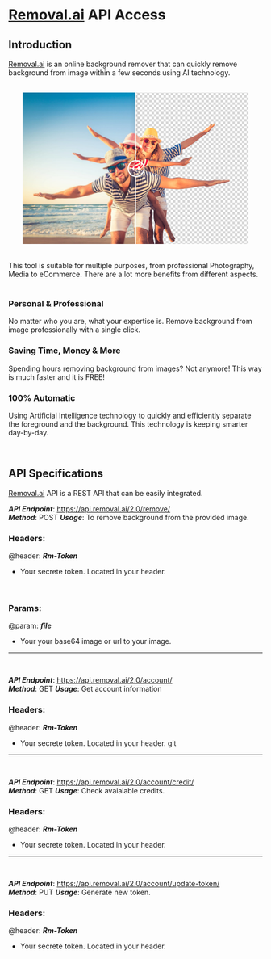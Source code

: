 # <a href='https://removal.ai'>Removal.ai</a> API Access



## Introduction
<a href='https://removal.ai'>Removal.ai</a> is an online background remover that can quickly remove background from image within a few seconds using AI technology.
<br/>
<br/>
<p align="center">
<img src='./images/background remover.png' alt='background remover' height="300">
</p>

<br/>
This tool is suitable for multiple purposes, from professional Photography, Media to eCommerce. There are a lot more benefits from different aspects.<br/>
<br/>

### Personal & Professional
No matter who you are, what your expertise is. Remove background from image professionally with a single click.

### Saving Time, Money & More
Spending hours removing background from images? Not anymore! This way is much faster and it is FREE!

### 100% Automatic
Using Artificial Intelligence technology to quickly and efficiently separate the foreground and the background. This technology is keeping smarter day-by-day.

<br/>

## API Specifications
<a href='https://removal.ai'>Removal.ai</a> API is a REST API that can be easily integrated.

***API Endpoint***: https://api.removal.ai/2.0/remove/ <br/>
***Method***: POST
***Usage***: To remove background from the provided image.

### Headers:
@header: ***___Rm-Token___*** <br/>
- Your secrete token. Located in your header.

<br/>


### Params:
@param: ***___file___*** <br/>
- Your your base64 image or url to your image.

*************************************************************
<br/>

***API Endpoint***: https://api.removal.ai/2.0/account/ <br/>
***Method***: GET
***Usage***: Get account information

### Headers:
@header: ***___Rm-Token___*** <br/>
- Your secrete token. Located in your header.
git 
*************************************************************
<br/>

***API Endpoint***: https://api.removal.ai/2.0/account/credit/ <br/>
***Method***: GET
***Usage***: Check avaialable credits.

### Headers:
@header: ***___Rm-Token___*** <br/>
- Your secrete token. Located in your header.


*************************************************************
<br/>

***API Endpoint***: https://api.removal.ai/2.0/account/update-token/ <br/>
***Method***: PUT
***Usage***: Generate new token.

### Headers:
@header: ***___Rm-Token___*** <br/>
- Your secrete token. Located in your header.
